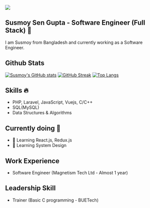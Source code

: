 ![](https://komarev.com/ghpvc/?username=SusmoySenGupta&color=blueviolet)
## Susmoy Sen Gupta - Software Engineer (Full Stack) 👋
I am Susmoy from Bangladesh and currently working as a Software Engineer.

## Github Stats
[![Susmoy's GitHub stats](https://github-readme-stats.vercel.app/api?username=SusmoySenGupta&count_private=true&show_icons=true&bg_color=151515&icon_color=E98302&title_color=FA8B00&text_color=FAFAFA)](https://github.com/anuraghazra/github-readme-stats)
[![GitHub Streak](https://github-readme-streak-stats.herokuapp.com?user=SusmoySenGupta&theme=dark&date_format=M%20j%5B%2C%20Y%5D)](https://git.io/streak-stats)
[![Top Langs](https://github-readme-stats.vercel.app/api/top-langs/?username=SusmoySenGupta&layout=compact&count_private=true&show_icons=true&hide=css,html&card_width=445&bg_color=151515&icon_color=E98302&title_color=FA8B00&text_color=FAFAFA)](https://github.com/anuraghazra/github-readme-stats)

## Skills 🔥
* PHP, Laravel, JavaScript, Vuejs, C/C++
* SQL(MySQL)
* Data Structures & Algorithms

## Currently doing :dart:
- 🔭 Learning React.js, Redux.js
- 🌱 Learning System Design

## Work Experience
* Software Engineer (Magnetism Tech Ltd - Almost 1 year)

## Leadership Skill
*  Trainer (Basic C programming - BUETech)
